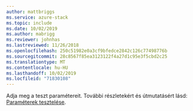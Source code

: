 ```yaml
---
author: mattbriggs
ms.service: azure-stack
ms.topic: include
ms.date: 10/02/2019
ms.author: mabrigg
ms.reviewer: johnhas
ms.lastreviewed: 11/26/2018
ms.openlocfilehash: 250c51982e0a3cf9bfedce2842c126c77498776b
ms.sourcegitcommit: 28c8567f85ea3123122f4a27d1c95e3f5cbd2c25
ms.translationtype: MT
ms.contentlocale: hu-HU
ms.lasthandoff: 10/02/2019
ms.locfileid: "71830108"
---
```

Adja meg a teszt paramétereit. További részletekért és útmutatásért lásd: [Paraméterek tesztelése](../azure-stack-vaas-parameters.md#test-parameters).